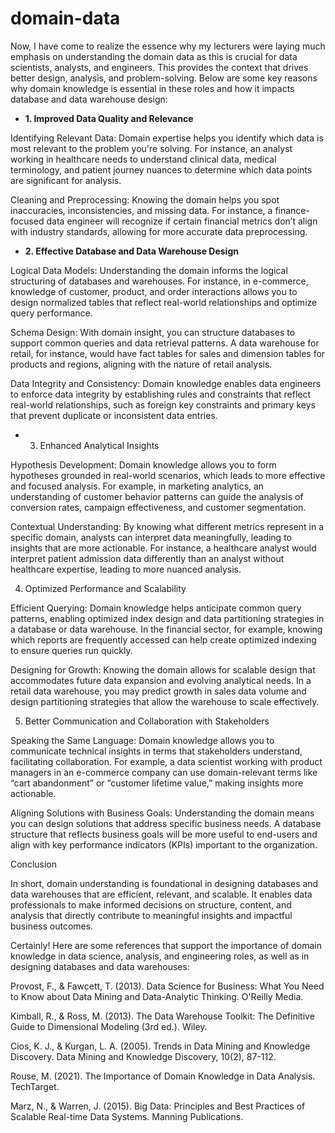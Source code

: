 # domain-data

Now, I have come to realize the essence why my lecturers were laying much emphasis on understanding the domain data as this is crucial for data scientists, analysts, and engineers. This provides the context that drives better design, analysis, and problem-solving. Below are some key reasons why domain knowledge is essential in these roles and how it impacts database and data warehouse design:

+ **1. Improved Data Quality and Relevance**

Identifying Relevant Data: Domain expertise helps you identify which data is most relevant to the problem you're solving. For instance, an analyst working in healthcare needs to understand clinical data, medical terminology, and patient journey nuances to determine which data points are significant for analysis.

Cleaning and Preprocessing: Knowing the domain helps you spot inaccuracies, inconsistencies, and missing data. For instance, a finance-focused data engineer will recognize if certain financial metrics don’t align with industry standards, allowing for more accurate data preprocessing.

+ **2. Effective Database and Data Warehouse Design**

Logical Data Models: Understanding the domain informs the logical structuring of databases and warehouses. For instance, in e-commerce, knowledge of customer, product, and order interactions allows you to design normalized tables that reflect real-world relationships and optimize query performance.

Schema Design: With domain insight, you can structure databases to support common queries and data retrieval patterns. A data warehouse for retail, for instance, would have fact tables for sales and dimension tables for products and regions, aligning with the nature of retail analysis.

Data Integrity and Consistency: Domain knowledge enables data engineers to enforce data integrity by establishing rules and constraints that reflect real-world relationships, such as foreign key constraints and primary keys that prevent duplicate or inconsistent data entries.

+ 3. Enhanced Analytical Insights

Hypothesis Development: Domain knowledge allows you to form hypotheses grounded in real-world scenarios, which leads to more effective and focused analysis. For example, in marketing analytics, an understanding of customer behavior patterns can guide the analysis of conversion rates, campaign effectiveness, and customer segmentation.

Contextual Understanding: By knowing what different metrics represent in a specific domain, analysts can interpret data meaningfully, leading to insights that are more actionable. For instance, a healthcare analyst would interpret patient admission data differently than an analyst without healthcare expertise, leading to more nuanced analysis.

4. Optimized Performance and Scalability

Efficient Querying: Domain knowledge helps anticipate common query patterns, enabling optimized index design and data partitioning strategies in a database or data warehouse. In the financial sector, for example, knowing which reports are frequently accessed can help create optimized indexing to ensure queries run quickly.

Designing for Growth: Knowing the domain allows for scalable design that accommodates future data expansion and evolving analytical needs. In a retail data warehouse, you may predict growth in sales data volume and design partitioning strategies that allow the warehouse to scale effectively.

5. Better Communication and Collaboration with Stakeholders

Speaking the Same Language: Domain knowledge allows you to communicate technical insights in terms that stakeholders understand, facilitating collaboration. For example, a data scientist working with product managers in an e-commerce company can use domain-relevant terms like “cart abandonment” or “customer lifetime value,” making insights more actionable.

Aligning Solutions with Business Goals: Understanding the domain means you can design solutions that address specific business needs. A database structure that reflects business goals will be more useful to end-users and align with key performance indicators (KPIs) important to the organization.

Conclusion

In short, domain understanding is foundational in designing databases and data warehouses that are efficient, relevant, and scalable. It enables data professionals to make informed decisions on structure, content, and analysis that directly contribute to meaningful insights and impactful business outcomes.

Certainly! Here are some references that support the importance of domain knowledge in data science, analysis, and engineering roles, as well as in designing databases and data warehouses:

Provost, F., & Fawcett, T. (2013). Data Science for Business: What You Need to Know about Data Mining and Data-Analytic Thinking. O'Reilly Media.

Kimball, R., & Ross, M. (2013). The Data Warehouse Toolkit: The Definitive Guide to Dimensional Modeling (3rd ed.). Wiley.

Cios, K. J., & Kurgan, L. A. (2005). Trends in Data Mining and Knowledge Discovery. Data Mining and Knowledge Discovery, 10(2), 87-112.

Rouse, M. (2021). The Importance of Domain Knowledge in Data Analysis. TechTarget.

Marz, N., & Warren, J. (2015). Big Data: Principles and Best Practices of Scalable Real-time Data Systems. Manning Publications.
